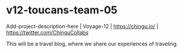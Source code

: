 # v12-toucans-team-05
Add-project-description-here | Voyage-12 | https://chingu.io/ | https://twitter.com/ChinguCollabs

This will be a travel blog, where we share our experiences of traveling.
